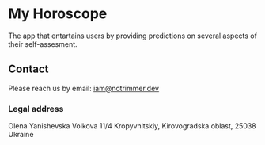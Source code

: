 # My Horoscope

The app that entartains users by providing predictions on several aspects of their self-assesment. 

## Contact
Please reach us by email:
iam@notrimmer.dev

### Legal address 
Olena Yanishevska
Volkova 11/4
Kropyvnitskiy, Kirovogradska oblast,
25038 Ukraine
